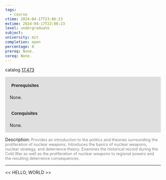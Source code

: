 ```yaml
---
tags:
  - course
ctime: 2024-04-17T23:06:23
mstime: 2024-04-17T23:06:23
level: undergraduate
subject: 
university: mit
completion: open
percentage: 0
prereq: None.
coreq: None.
---
```


catalog [17.473](http://student.mit.edu/catalog/m17b.html#17.473)

<span style="display: block; padding: 15px; background-color: rgb(100, 100, 100, 0.2);"><font id="m_prereq1600_0" style="display: block; font-family: Arial, sans-serif; font-weight: bold; padding: 5px">Prerequisites</font><br><span id="prereq1600_0">None.</span></span>
<span style="display: block; padding: 15px; background-color: rgb(100, 100, 100, 0.2);"><font id="m_coreq1600_0" style="display: block; font-family: Arial, sans-serif; font-weight: bold; padding: 5px">Corequisites</font><br><span id="coreq1600_0">None.</span></span>

<font style="">Description:</font>
<font style="color: grey; font-size: 0.8rem;">Provides an introduction to the politics and theories surrounding the proliferation of nuclear weapons. Introduces the basics of nuclear weapons, nuclear strategy, and deterrence theory. Examines the historical record during the Cold War as well as the proliferation of nuclear weapons to regional powers and the resulting deterrence consequences.</font>



---

<< HELLO, WORLD >>
